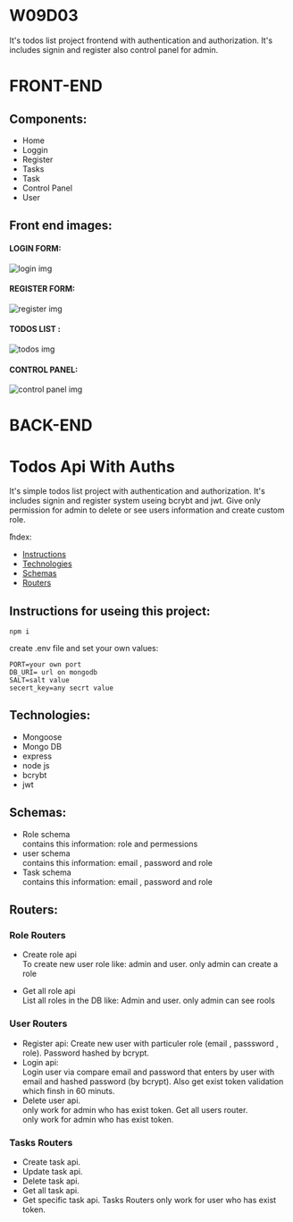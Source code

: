# W09D03
It's todos list project frontend with authentication and authorization. It's includes signin and register also control panel for admin.


# FRONT-END

## Components:
* Home
* Loggin 
* Register
* Tasks
* Task
* Control Panel
* User

## Front end images: 
#### LOGIN FORM:

![login img](https://github.com/Suha-AlHumaid/W09D03/blob/main/img/login.png)

#### REGISTER FORM:

![register img](https://github.com/Suha-AlHumaid/W09D03/blob/main/img/register.png)

#### TODOS LIST :

![todos img](https://github.com/Suha-AlHumaid/W09D03/blob/main/img/todos.png)

#### CONTROL PANEL:

![control panel img](https://github.com/Suha-AlHumaid/W09D03/blob/main/img/cotrolPanel.png)



# BACK-END

# Todos Api With Auths
It's simple todos list project with authentication and authorization. It's includes signin and register system useing bcrybt and jwt. Give only permission for admin to delete or see users information and create custom role.

ّIndex:
* [Instructions](#Instructions)
* [Technologies](#technologies)
* [Schemas](#Schemas)
* [Routers](#Routers)

## Instructions for useing this project:
```
npm i  
 ```
create .env file and set your own values:
```
PORT=your own port
DB_URI= url on mongodb
SALT=salt value
secert_key=any secrt value
```

## Technologies:
* Mongoose
* Mongo DB
* express
* node js
* bcrybt
* jwt


## Schemas:
 * Role schema
    <br>  contains this information: role and permessions
 * user schema
   <br>  contains this information: email , password and role
  * Task schema
    <br> contains this information: email , password and role

 ## Routers:
### Role Routers

 * Create role api
      <br> To create new user role like: admin and user.
      only admin can create a role
      
 * Get all role api
      <br> List all roles in the DB like: Admin and user.
      only admin can see rools

        
 ### User Routers
   * Register api: 
Create new user with particuler role (email , passsword , role). Password hashed by bcrypt.
   * Login api: <br>
Login user via compare email and password that enters by user with email and hashed password (by bcrypt). Also get exist token validation which finsh in 60 minuts.
   * Delete user api. 
   <br> only work for admin who has exist token.
Get all users router.
<br> only work for admin who has exist token.
          
          
 ### Tasks Routers 
   * Create task api.
   * Update task api.
   * Delete task api.
   * Get all task api.
   * Get specific task api.
Tasks Routers only work for user who has exist token.

   
